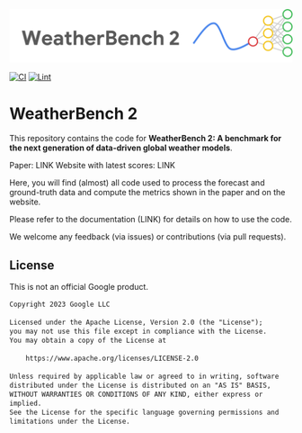 ![logo](docs/assets/wb2-logo-wide.png)

[![CI](https://github.com/google-research/weatherbench2/actions/workflows/ci-build.yml/badge.svg)](https://github.com/google-research/weatherbench2/actions/workflows/ci-build.yml)
[![Lint](https://github.com/google-research/weatherbench2/actions/workflows/lint.yml/badge.svg)](https://github.com/google-research/weatherbench2/actions/workflows/lint.yml)

# WeatherBench 2

This repository contains the code for **WeatherBench 2: A benchmark for the next generation of data-driven global weather models**. 

Paper: LINK
Website with latest scores: LINK

Here, you will find (almost) all code used to process the forecast and ground-truth data and compute the metrics shown in the paper and on the website. 

Please refer to the documentation (LINK) for details on how to use the code.

We welcome any feedback (via issues) or contributions (via pull requests). 

## License

This is not an official Google product.

```
Copyright 2023 Google LLC

Licensed under the Apache License, Version 2.0 (the "License");
you may not use this file except in compliance with the License.
You may obtain a copy of the License at

    https://www.apache.org/licenses/LICENSE-2.0

Unless required by applicable law or agreed to in writing, software
distributed under the License is distributed on an "AS IS" BASIS,
WITHOUT WARRANTIES OR CONDITIONS OF ANY KIND, either express or implied.
See the License for the specific language governing permissions and
limitations under the License.
```